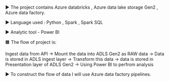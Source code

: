 ▶️ The project contains Azure databricks , Azure data lake storage Gen2 , Azure data factory.

▶️ Language used : Python , Spark , Spark SQL 

▶️  Analytic tool - Power BI


🟧  The flow of project is:

Ingest data from API -> Mount the data into ADLS Gen2 as RAW data -> Data is stored in ADLS ingest layer -> Transform this data -> data is stored in Presentation layer of ADLS Gen2 -> Using Power BI to perfrom analysis


▶️  To construct the flow of data I will use Azure data factory pipelines.
